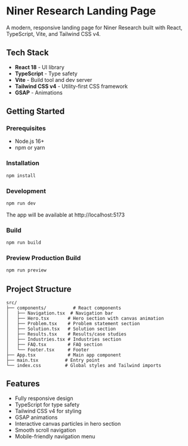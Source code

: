 # Niner Research Landing Page

A modern, responsive landing page for Niner Research built with React, TypeScript, Vite, and Tailwind CSS v4.

## Tech Stack

- **React 18** - UI library
- **TypeScript** - Type safety
- **Vite** - Build tool and dev server
- **Tailwind CSS v4** - Utility-first CSS framework
- **GSAP** - Animations

## Getting Started

### Prerequisites

- Node.js 16+ 
- npm or yarn

### Installation

```bash
npm install
```

### Development

```bash
npm run dev
```

The app will be available at http://localhost:5173

### Build

```bash
npm run build
```

### Preview Production Build

```bash
npm run preview
```

## Project Structure

```
src/
├── components/          # React components
│   ├── Navigation.tsx  # Navigation bar
│   ├── Hero.tsx       # Hero section with canvas animation
│   ├── Problem.tsx    # Problem statement section
│   ├── Solution.tsx   # Solution section
│   ├── Results.tsx    # Results/case studies
│   ├── Industries.tsx # Industries section
│   ├── FAQ.tsx        # FAQ section
│   └── Footer.tsx     # Footer
├── App.tsx            # Main app component
├── main.tsx          # Entry point
└── index.css         # Global styles and Tailwind imports
```

## Features

- Fully responsive design
- TypeScript for type safety
- Tailwind CSS v4 for styling
- GSAP animations
- Interactive canvas particles in hero section
- Smooth scroll navigation
- Mobile-friendly navigation menu